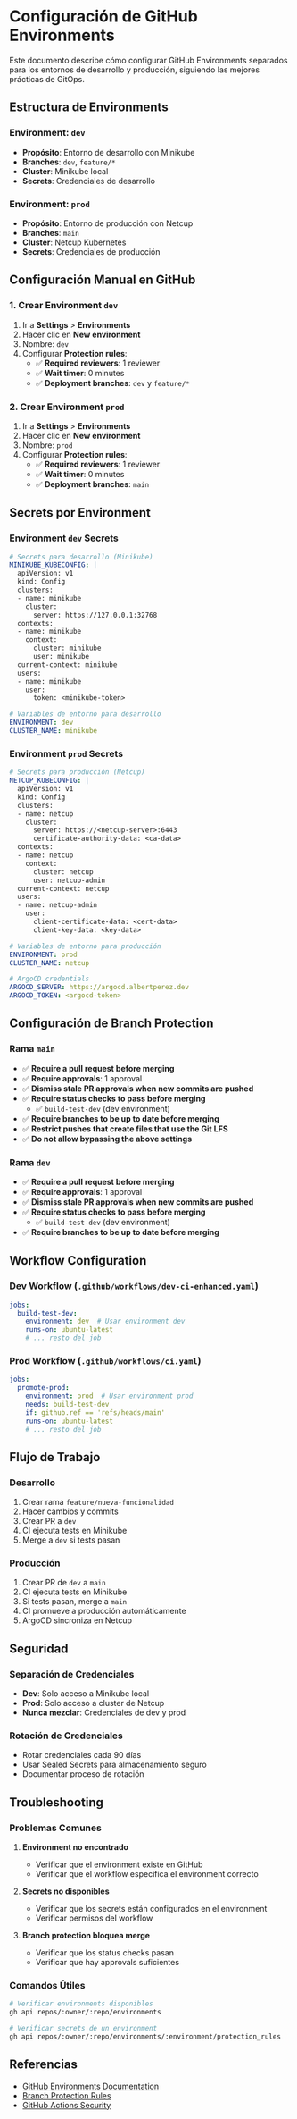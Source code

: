 # Configuración de GitHub Environments

Este documento describe cómo configurar GitHub Environments separados para los entornos de desarrollo y producción, siguiendo las mejores prácticas de GitOps.

## Estructura de Environments

### Environment: `dev`
- **Propósito**: Entorno de desarrollo con Minikube
- **Branches**: `dev`, `feature/*`
- **Cluster**: Minikube local
- **Secrets**: Credenciales de desarrollo

### Environment: `prod`
- **Propósito**: Entorno de producción con Netcup
- **Branches**: `main`
- **Cluster**: Netcup Kubernetes
- **Secrets**: Credenciales de producción

## Configuración Manual en GitHub

### 1. Crear Environment `dev`

1. Ir a **Settings** > **Environments**
2. Hacer clic en **New environment**
3. Nombre: `dev`
4. Configurar **Protection rules**:
   - ✅ **Required reviewers**: 1 reviewer
   - ✅ **Wait timer**: 0 minutes
   - ✅ **Deployment branches**: `dev` y `feature/*`

### 2. Crear Environment `prod`

1. Ir a **Settings** > **Environments**
2. Hacer clic en **New environment**
3. Nombre: `prod`
4. Configurar **Protection rules**:
   - ✅ **Required reviewers**: 1 reviewer
   - ✅ **Wait timer**: 0 minutes
   - ✅ **Deployment branches**: `main`

## Secrets por Environment

### Environment `dev` Secrets

```yaml
# Secrets para desarrollo (Minikube)
MINIKUBE_KUBECONFIG: |
  apiVersion: v1
  kind: Config
  clusters:
  - name: minikube
    cluster:
      server: https://127.0.0.1:32768
  contexts:
  - name: minikube
    context:
      cluster: minikube
      user: minikube
  current-context: minikube
  users:
  - name: minikube
    user:
      token: <minikube-token>

# Variables de entorno para desarrollo
ENVIRONMENT: dev
CLUSTER_NAME: minikube
```

### Environment `prod` Secrets

```yaml
# Secrets para producción (Netcup)
NETCUP_KUBECONFIG: |
  apiVersion: v1
  kind: Config
  clusters:
  - name: netcup
    cluster:
      server: https://<netcup-server>:6443
      certificate-authority-data: <ca-data>
  contexts:
  - name: netcup
    context:
      cluster: netcup
      user: netcup-admin
  current-context: netcup
  users:
  - name: netcup-admin
    user:
      client-certificate-data: <cert-data>
      client-key-data: <key-data>

# Variables de entorno para producción
ENVIRONMENT: prod
CLUSTER_NAME: netcup

# ArgoCD credentials
ARGOCD_SERVER: https://argocd.albertperez.dev
ARGOCD_TOKEN: <argocd-token>
```

## Configuración de Branch Protection

### Rama `main`
- ✅ **Require a pull request before merging**
- ✅ **Require approvals**: 1 approval
- ✅ **Dismiss stale PR approvals when new commits are pushed**
- ✅ **Require status checks to pass before merging**
  - ✅ `build-test-dev` (dev environment)
- ✅ **Require branches to be up to date before merging**
- ✅ **Restrict pushes that create files that use the Git LFS**
- ✅ **Do not allow bypassing the above settings**

### Rama `dev`
- ✅ **Require a pull request before merging**
- ✅ **Require approvals**: 1 approval
- ✅ **Dismiss stale PR approvals when new commits are pushed**
- ✅ **Require status checks to pass before merging**
  - ✅ `build-test-dev` (dev environment)
- ✅ **Require branches to be up to date before merging**

## Workflow Configuration

### Dev Workflow (`.github/workflows/dev-ci-enhanced.yaml`)

```yaml
jobs:
  build-test-dev:
    environment: dev  # Usar environment dev
    runs-on: ubuntu-latest
    # ... resto del job
```

### Prod Workflow (`.github/workflows/ci.yaml`)

```yaml
jobs:
  promote-prod:
    environment: prod  # Usar environment prod
    needs: build-test-dev
    if: github.ref == 'refs/heads/main'
    runs-on: ubuntu-latest
    # ... resto del job
```

## Flujo de Trabajo

### Desarrollo
1. Crear rama `feature/nueva-funcionalidad`
2. Hacer cambios y commits
3. Crear PR a `dev`
4. CI ejecuta tests en Minikube
5. Merge a `dev` si tests pasan

### Producción
1. Crear PR de `dev` a `main`
2. CI ejecuta tests en Minikube
3. Si tests pasan, merge a `main`
4. CI promueve a producción automáticamente
5. ArgoCD sincroniza en Netcup

## Seguridad

### Separación de Credenciales
- **Dev**: Solo acceso a Minikube local
- **Prod**: Solo acceso a cluster de Netcup
- **Nunca mezclar**: Credenciales de dev y prod

### Rotación de Credenciales
- Rotar credenciales cada 90 días
- Usar Sealed Secrets para almacenamiento seguro
- Documentar proceso de rotación

## Troubleshooting

### Problemas Comunes

1. **Environment no encontrado**
   - Verificar que el environment existe en GitHub
   - Verificar que el workflow especifica el environment correcto

2. **Secrets no disponibles**
   - Verificar que los secrets están configurados en el environment
   - Verificar permisos del workflow

3. **Branch protection bloquea merge**
   - Verificar que los status checks pasan
   - Verificar que hay approvals suficientes

### Comandos Útiles

```bash
# Verificar environments disponibles
gh api repos/:owner/:repo/environments

# Verificar secrets de un environment
gh api repos/:owner/:repo/environments/:environment/protection_rules
```

## Referencias

- [GitHub Environments Documentation](https://docs.github.com/en/actions/deployment/targeting-different-environments/using-environments-for-deployment)
- [Branch Protection Rules](https://docs.github.com/en/repositories/configuring-branches-and-merges-in-your-repository/defining-the-mergeability-of-pull-requests/about-protected-branches)
- [GitHub Actions Security](https://docs.github.com/en/actions/security-guides/security-hardening-for-github-actions) 